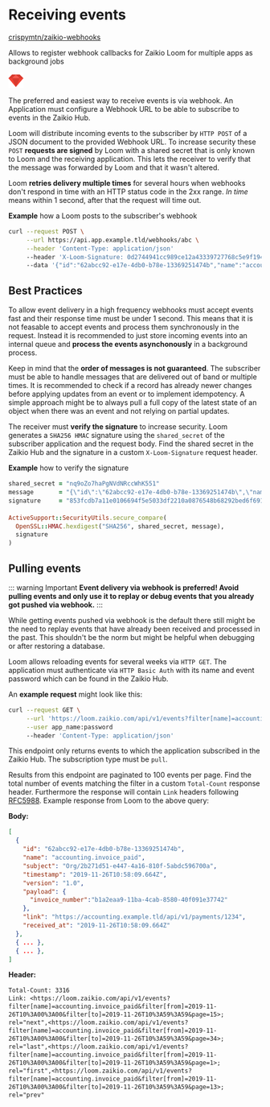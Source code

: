 # Receiving events

<div class="float-article">
  <div class="article-list__item article-list__item--box">
    <a href="https://github.com/crispymtn/zaikio-webhooks" target="_blank" class="link link--github u-margin-reg-bottom">
      crispymtn/zaikio-webhooks
    </a>
    <p class="u-small">
      Allows to register webhook callbacks for Zaikio Loom for multiple apps as background jobs
    </p>
    <div class="article-list__item__footer">
      <img src="../../ruby.png" alt="Ruby" style="width:30px" />
    </div>
  </div>
</div>

The preferred and easiest way to receive events is via webhook. An Application must configure a Webhook URL to be able to subscribe to events in the Zaikio Hub.

Loom will distribute incoming events to the subscriber by `HTTP POST` of a JSON document to the provided Webhook URL. To increase security these `POST` **requests are signed** by Loom with a shared secret that is only known to Loom and the receiving application. This lets the receiver to verify that the message was forwarded by Loom and that it wasn't altered.

Loom **retries delivery multiple times** for several hours when webhooks don't respond in time with an HTTP status code in the 2xx range. _In time_ means within 1 second, after that the request will time out.

**Example** how a Loom posts to the subscriber's webhook

```bash
curl --request POST \
     --url https://api.app.example.tld/webhooks/abc \
     --header 'Content-Type: application/json'
     --header 'X-Loom-Signature: 0d2744941cc989ce12a43339727768c5e9f1948a6bb764507e09e0f8ea7299b4'
     --data '{"id":"62abcc92-e17e-4db0-b78e-13369251474b","name":"accounting.invoice_paid","subject":"Org/2b271d51-e447-4a16-810f-5abdc596700a","timestamp":"2019-11-26T10:58:09.664Z","version":"1.0","payload":{"invoice_number":"b1a2eaa9-11ba-4cab-8580-40f091e37742"},"link":"https://account.example.tld/api/v1/payments/1234","received_at":"2019-11-26T10:58:09.664Z"}'
```

## Best Practices

To allow event delivery in a high frequency webhooks must accept events fast and their response time must be under 1 second. This means that it is not feasable to accept events and process them synchronously in the request. Instead it is recommended to just store incoming events into an internal queue and **process the events asynchonously** in a background process.

Keep in mind that the **order of messages is not guaranteed**. The subscriber must be able to handle messages that are delivered out of band or multiple times. It is recommended to check if a record has already newer changes before applying updates from an event or to implement idempotency. A simple approach might be to always pull a full copy of the latest state of an object when there was an event and not relying on partial updates.

The receiver must **verify the signature** to increase security. Loom generates a `SHA256 HMAC` signature using the `shared_secret` of the subscriber application and the request body. Find the shared secret in the Zaikio Hub and the signature in a custom `X-Loom-Signature` request header.

**Example** how to verify the signature

```ruby
shared_secret = "nq9oZo7haPgNVdNRccWhK551"
message       = "{\"id\":\"62abcc92-e17e-4db0-b78e-13369251474b\",\"name\":\"accounting.invoice_paid\",\"subject\":\"Org/2b271d51-e447-4a16-810f-5abdc596700a\",\"timestamp\":\"2019-11-26T10:58:09.664Z\",\"version\":\"1.0\",\"payload\":{\"invoice_number\":\"b1a2eaa9-11ba-4cab-8580-40f091e37742\"},\"link\":\"https://account.example.tld/api/v1/payments/1234\",\"received_at\":\"2019-11-26T10:58:09.664Z\"}"
signature     = "853fcdb7a11e0106694f5e5033df2210a0876548b68292bed6f6917602498400"

ActiveSupport::SecurityUtils.secure_compare(
  OpenSSL::HMAC.hexdigest("SHA256", shared_secret, message),
  signature
)
```

## Pulling events

::: warning Important
**Event delivery via webhook is preferred! Avoid pulling events and only use it to replay or debug events that you already got pushed via webhook.**
:::

While getting events pushed via webhook is the default there still might be the need to replay events that have already been received and processed in the past. This shouldn't be the norm but might be helpful when debugging or after restoring a database.

Loom allows reloading events for several weeks via `HTTP GET`. The application must authenticate via `HTTP Basic Auth` with its name and event password which can be found in the Zaikio Hub.

An **example request** might look like this:

```bash
curl --request GET \
     --url 'https://loom.zaikio.com/api/v1/events?filter[name]=accounting.invoice_paid&filter[from]=2019-11-26T10%3A00%3A00&filter[to]=2019-11-26T10%3A59%3A59&page=14' \
     --user app_name:password
     --header 'Content-Type: application/json'
```

This endpoint only returns events to which the application subscribed in the Zaikio Hub. The subscription type must be `pull`.

Results from this endpoint are paginated to 100 events per page. Find the total number of events matching the filter in a custom `Total-Count` response header. Furthermore the response will contain `Link` headers following [RFC5988](https://tools.ietf.org/html/rfc5988). Example response from Loom to the above query:

**Body:**

```json
[
  {
    "id": "62abcc92-e17e-4db0-b78e-13369251474b",
    "name": "accounting.invoice_paid",
    "subject": "Org/2b271d51-e447-4a16-810f-5abdc596700a",
    "timestamp": "2019-11-26T10:58:09.664Z",
    "version": "1.0",
    "payload": {
      "invoice_number":"b1a2eaa9-11ba-4cab-8580-40f091e37742"
    },
    "link": "https://accounting.example.tld/api/v1/payments/1234",
    "received_at": "2019-11-26T10:58:09.664Z"
  },
  { ... },
  { ... },
]
```

**Header:**

```
Total-Count: 3316
Link: <https://loom.zaikio.com/api/v1/events?filter[name]=accounting.invoice_paid&filter[from]=2019-11-26T10%3A00%3A00&filter[to]=2019-11-26T10%3A59%3A59&page=15>; rel="next",<https://loom.zaikio.com/api/v1/events?filter[name]=accounting.invoice_paid&filter[from]=2019-11-26T10%3A00%3A00&filter[to]=2019-11-26T10%3A59%3A59&page=34>; rel="last",<https://loom.zaikio.com/api/v1/events?filter[name]=accounting.invoice_paid&filter[from]=2019-11-26T10%3A00%3A00&filter[to]=2019-11-26T10%3A59%3A59&page=1>; rel="first",<https://loom.zaikio.com/api/v1/events?filter[name]=accounting.invoice_paid&filter[from]=2019-11-26T10%3A00%3A00&filter[to]=2019-11-26T10%3A59%3A59&page=13>; rel="prev"
```
